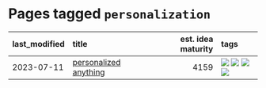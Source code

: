 # Pages tagged `personalization`

|last_modified|title|est. idea maturity|tags
|:---|:---|---:|:---|
|2023-07-11|[personalized anything](../personalized_anything.md)|4159|[![](https://img.shields.io/badge/tag-gdpr_data_export-e127da)](../tags/gdpr_data_export.md) [![](https://img.shields.io/badge/tag-llm-3b815)](../tags/llm.md) [![](https://img.shields.io/badge/tag-personalization-c9145c)](../tags/personalization.md) [![](https://img.shields.io/badge/tag-productivity-7ffa70)](../tags/productivity.md)|